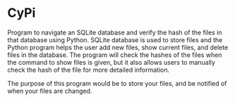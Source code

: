 # CyPi
Program to navigate an SQLite database and verify the hash of the files in that database using Python.
SQLite database is used to store files and the Python program helps the user add new files, show current files, and delete files in the database. The program will check the hashes of the files when the command to show files is given, but it also allows users to manually check the hash of the file for more detailed information.

The purpose of this program would be to store your files, and be notified of when your files are changed.
